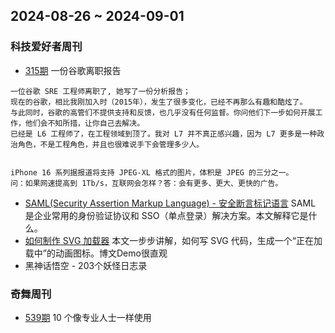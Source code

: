 ## 2024-08-26 ~ 2024-09-01
### 科技爱好者周刊
* [315期](https://github.com/ruanyf/weekly/blob/master/docs/issue-315.md) 一份谷歌离职报告
```
一位谷歌 SRE 工程师离职了, 她写了一份分析报告；
现在的谷歌，相比我刚加入时（2015年），发生了很多变化，已经不再那么有趣和酷炫了。
与此同时，谷歌的高管们不提供支持和反馈，也几乎没有任何监督。你问他们下一步如何开展工作，他们会不知所措，让你自己去解决。
已经是 L6 工程师了，在工程领域到顶了。我对 L7 并不真正感兴趣，因为 L7 更多是一种政治角色，不是工程角色，并且也很难说手下会管理多少人。


iPhone 16 系列据报道将支持 JPEG-XL 格式的图片，体积是 JPEG 的三分之一。
问：如果网速提高到 1Tb/s，互联网会怎样？答：会有更多、更大、更快的广告。
```
* [SAML(Security Assertion Markup Language) - 安全断言标记语言](https://www.sheshbabu.com/posts/visual-explanation-of-saml-authentication/) SAML 是企业常用的身份验证协议和 SSO（单点登录）解决方案。本文解释它是什么。
* [如何制作 SVG 加载器](https://www.fffuel.co/svg-spinner/) 本文一步步讲解，如何写 SVG 代码，生成一个“正在加载中”的动画图标。博文Demo很直观
* [](https://github.com/meethigher/black-wukong-youji/tree/master) 黑神话悟空 - 203个妖怪日志录

### 奇舞周刊
* [539期](https://mp.weixin.qq.com/s/HbBNxwhISigYemwVyb2INw) 10 个像专业人士一样使用 <template> HTML 标签的基本技巧
* [10 个像专业人士一样使用 <template> HTML 标签的基本技巧](https://mp.weixin.qq.com/s?__biz=MjM5MDA2MTI1MA==&mid=2649142016&idx=2&sn=fa0340ec15b81c0f086047a56baaedf1&scene=21#wechat_redirect) 页面渲染时，<template>标签内容不参与渲染，该标签主要用于临时存储通用DOM内容，做性能优化。
* [一文吃透 WebSocket 原理](https://mp.weixin.qq.com/s?__biz=MzAxODE2MjM1MA==&mid=2651621218&idx=2&sn=4d7fbc27fa1a4f7b1f76c5a831e722c6&scene=21#wechat_redirect) WebSocket协议原理面试总结文章
* [非常有用的 48 个 JavaScript 代码片段，值得收藏！](https://mp.weixin.qq.com/s?__biz=MzA4Nzg0MDM5Nw==&mid=2247521227&idx=1&sn=78b1ff4263f9140a7a0a464679c28d99&scene=21#wechat_redirect) 常用的48个JS代码片段，例如：将地址栏参数转成JSON
* [NodeJS:高性能图片格式转化](https://mp.weixin.qq.com/s?__biz=MjM5MTA1MjAxMQ==&mid=2651272622&idx=1&sn=eef3f3267824dd454370643cc9b18c0b&scene=21#wechat_redirect) Node端实现图片格式的高性能转换实践分享
* [没有轮子就自己造一个，用 fabric 写一个标尺](https://mp.weixin.qq.com/s?__biz=MzUzNjk5MTE1OQ==&mid=2247523053&idx=1&sn=ff6813971bad6055829a400672f09c07&scene=21#wechat_redirect) 使用两个canvas实现 标尺分享，fabric.js 是一个强大的基于 HTML5 <canvas> 元素的 JavaScript 库，主要用于创建和操作矢量图形以及复杂的图形对象。
* [NextJs 14 从入门到精通（长文预警）](https://mp.weixin.qq.com/s?__biz=MzA5NjUxMTM2MQ==&mid=2247503783&idx=1&sn=ed6754f015f24ac3b5104e9922227147&scene=21#wechat_redirect) 大而全的 NexJS 教程， 可收藏
* [手把手教你破解 JavaScript 深层数据](https://mp.weixin.qq.com/s?__biz=Mzg5ODA5NTM1Mw==&mid=2247502414&idx=1&sn=aee9ae22f92c4b3299532a4a78d5d96b&scene=21#wechat_redirect) [anypath](https://github.com/jsmini/anypath)库实现原理讲解
* [浅谈前端性能优化之评估工具(7种)](https://mp.weixin.qq.com/s?__biz=MzkyOTE5NzQ2Nw==&mid=2247490716&idx=2&sn=4e00c531789d10bafae545ab0496a4cf&scene=21#wechat_redirect) 常见的站点性能检测工具分享， 部分方法例如：  Webpack Bundle Analyzer， 依赖了 Webpack构建

## 2024-09-02 ~ 2024-09-08
### 科技爱好者周刊
* [316期](https://github.com/ruanyf/weekly/blob/master/docs/issue-316.md) 你一生的故事
```
每个人的一生都是一个故事，关于走过的旅程，经历的战斗，感受的苦恼和困惑。但是，大多数人的故事没有记录下来，随着日子湮没了。他们自己不会写，也不会有人帮他们写。
如果存在一种服务，可以把每个人的一生写成故事，保存下来，那该多好？前几天，我发现有人抱有一样的想法，而且居然已经动手做出来了。他的实现思路很简单，就是随身佩戴一个摄像头，每隔一段时间，自动或手动对着周围环境，拍一张照片。然后将这张照片发送到 OpenAI，让 AI 根据预先设置的提示词，用传记的作者的口吻，为照片生成一段描述。
让 AI 为你写每天的传记。以后，每个人都会有成文的“你一生的故事”，流传下去。
```
* [JS 垃圾收集机制的一个案例（英文）](https://jakearchibald.com/2024/garbage-collection-and-closures/) 作者发现自己的 JS 代码，出现了意想不到的内存泄漏。本文就讨论这个案例，为什么垃圾回收机制在这里失灵。


### 奇舞周刊
* [540期](https://mp.weixin.qq.com/s/DmAeMcgghd-SRpGyFt_tLA) Vue 3.5 正式版发布，都有哪些变化？
* [vue 3.5正式发布，有哪些变化？](https://mp.weixin.qq.com/s?__biz=MzIzNzA0NzE5Mg==&mid=2247490689&idx=1&sn=d32d586ac6313e766383c6eb850225ef&scene=21#wechat_redirect) Lazy Hydration 是将页面上的某些部分（通常是非关键内容或次要交互部分）的 "水合" 过程推迟到用户需要这些内容的时候再进行，而不是在页面加载后立即进行。
* [Rspack 1.0发布了](https://mp.weixin.qq.com/s?__biz=MzkxNDIzNTg4MA==&mid=2247489024&idx=1&sn=9fae2e658ecc7eaf145c6e44d9248f6e&scene=21#wechat_redirect) Rspack 是基于 Rust 编写的下一代 JavaScript 打包工具， 兼容 webpack 的 API 和生态，并提供 10 倍于 webpack 的构建性能。
* [一文了解Flutter 3.24 中的新功能和增强功能](https://mp.weixin.qq.com/s?__biz=MzAwODY4OTk2Mg==&mid=2652147235&idx=1&sn=9974a03bda7c8149432dd387f5672f1a&scene=21#wechat_redirect) Flutter 3.24 以及 Dart 3.5 现已在稳定渠道中正式发布。
* [得物App白屏优化系列｜归因篇](https://mp.weixin.qq.com/s?__biz=MzkxNTE3ODU0NA==&mid=2247529809&idx=1&sn=65f91634b4a815d44db5d255fdc68969&scene=21#wechat_redirect) 性能优化归因实践博文
* [探究高效组件的设计与封装之理](https://mp.weixin.qq.com/s?__biz=MzAxNDEwNjk5OQ==&mid=2650535967&idx=1&sn=832a70b8ed10c855af0b5114a6fd4758&scene=21#wechat_redirect) 始终以一个消费者的视角来开发组件
* [NextJs 14 从入门到精通](https://mp.weixin.qq.com/s?__biz=MzA5NjUxMTM2MQ==&mid=2247503783&idx=1&sn=ed6754f015f24ac3b5104e9922227147&scene=21#wechat_redirect) 重复博文
* [基于Kotlin Multiplatform的鸿蒙跨平台开发实践](https://mp.weixin.qq.com/s?__biz=Mzg3Njc0NTgwMg==&mid=2247500272&idx=1&sn=35720e7635549876ad8cb3e9f8659d97&scene=21#wechat_redirect) Kotlin Multiplatform（以下简称 KMP） 是由 JetBrains 开发的基于 Kotlin 语言的跨平台开发解决方案。本文简述了项目实践的经验总结
* [Cookie的secure属性引起循环登录问题分析及解决方案](https://mp.weixin.qq.com/s?__biz=MzI4NjY4MTU5Nw==&mid=2247499233&idx=1&sn=0203f83cd5b0ea8609ad428710bf61eb&scene=21#wechat_redirect) 本文主要分析单点登录和权限系统设计的基本原理，然后结合实际案例来分析循环登录的原因，并给出具体的解决办法。
* [AI落地前端实操，带你成为公司最懂AI的前端大佬！](https://mp.weixin.qq.com/s?__biz=MzI2MjM0MDE3MQ==&mid=2247484699&idx=1&sn=1a3246ffc65a33fbb47a9e203586f352&scene=21#wechat_redirect) 基于公司私有组件生成代码，解决问题的核心就是：让大模型知道你公司的私有组件库是什么样的。

## 2024-09-09 ~ 2024-09-15
### 科技爱好者周刊
* [317期](https://github.com/ruanyf/weekly/blob/master/docs/issue-317.md) 驴子、老虎和狮子的寓言
```
关于绿子、老虎和狮子 有趣的寓言: 观点很简单，就是不要争论。一来，有些人根本无法说服，他们不关心真相或现实，只关心自己的信念和观点获得胜利。
SpaceX 完成第一次私人公司的太空行走，以后太空旅游就不止于舱内观光了。

一家媒体公司发现，上个世纪90年代它用来存档的上万个硬盘驱动器，已经有五分之一无法读取，上面的资料可能全部遗失。人类生活已经“数字化”了，除非定期维护和备份数字介质，否则几十年后，上面的资料就可能不存在，根本无法像纸张那样，无人维护也能流传几百上千年。 -- 《是时候讨论硬盘了》
```
* [Cursor 一个真正让程序员产生危机感的 AI 编程工具](https://mp.weixin.qq.com/s/shmpkeH_FmZ53GZDpKimQw) Cursor缺点：1、成本不低， 2、数据安全

### 奇舞周刊
* [541期](https://mp.weixin.qq.com/s/GCey0l1s0zt6rd0wzqh6Kg) 暗水印显隐术助力生产排障提效｜得物技术
* [暗水印显隐术助力生产排障提效｜得物技术](https://mp.weixin.qq.com/s?__biz=MzU3MDAyNDgwNA==&mid=2247500782&idx=1&sn=6ee6ca07c06a2fe8f0168e557dbfb0a5&scene=21#wechat_redirect) 水印进化史，迭代中的水印介绍
* [携程酒店前端BFF实践](https://mp.weixin.qq.com/s?__biz=MjM5MTA1MjAxMQ==&mid=2651273003&idx=1&sn=10937c20074c652dafcfa330d4dc2dc1&scene=21#wechat_redirect) BFF 的全称是「Backend For Frontend」，顾名思义就是面向前端的后端。BFF 作为一种研发模式被提出。其作为 “面向前端的后端服务”
* [产品：你能让网页也像QQ那种一样发出右下角消息吗](https://mp.weixin.qq.com/s?__biz=MzkyOTE5NzQ2Nw==&mid=2247490892&idx=2&sn=807d84188c081447e049bfa7bb788fe8&scene=21#wechat_redirect) 一个 浏览器通知用户功能的 调研报告
* [安全赋值运算符：新的 JavaScript 提案让你告别 try catch ！](https://mp.weixin.qq.com/s?__biz=Mzk0MDMwMzQyOA==&mid=2247501283&idx=1&sn=bb65339ff7cf839a49395aaae0f0ec51&scene=21#wechat_redirect) ECMAScript 近期引入了一个新的提案： “安全赋值运算符”（Safe Assignment Operator，记作?=）
* [10 个你可能不知道的高级 JavaScript 技术](https://mp.weixin.qq.com/s?__biz=MjM5MDA2MTI1MA==&mid=2649142189&idx=2&sn=303eb1ee2f41d8d4631305b61ebe468d&scene=21#wechat_redirect) 自调用函数、充分利用控制台 、生成器、 防抖、节流等都是很实用的 编程思维
* [什么？原来前端错误上报这么简单！](https://mp.weixin.qq.com/s?__biz=MzA4Nzg0MDM5Nw==&mid=2247521293&idx=1&sn=588f9824c862ea35dfc52fc236126b13&scene=21#wechat_redirect) 通过nodejs自己搭一个错误日志上报服务
* [腾讯写码6年，我总结的技术人核心竞争力](https://mp.weixin.qq.com/s?__biz=MzU3MDAyNDgwNA==&mid=2247500782&idx=1&sn=6ee6ca07c06a2fe8f0168e557dbfb0a5&scene=21#wechat_redirect) 职业规划相关：保持好奇心地不断提问
* [【动画进阶】酷炫的多行文本随滚动颜色变换](https://mp.weixin.qq.com/s?__biz=Mzg2MDU4MzU3Nw==&mid=2247498911&idx=1&sn=f3f10dada118bd34472c32af32f03991&scene=21#wechat_redirect) 一个标签实现多行文字，滚动出现多个颜色
* [两种截然不同的 TypeScript 使用态度](https://mp.weixin.qq.com/s?__biz=MzU3MDAyNDgwNA==&mid=2247500790&idx=1&sn=c5a136194bf132d53a754f137df5af95&scene=21#wechat_redirect) 使用TS实践，思路分享